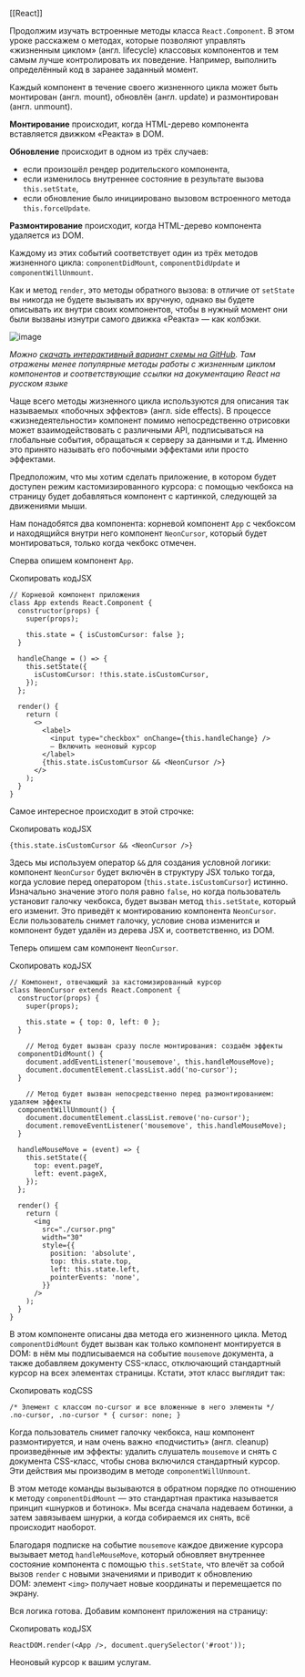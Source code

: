 
[[React]]

Продолжим изучать встроенные методы класса `React.Component`. В этом уроке расскажем о методах, которые позволяют управлять «жизненным циклом» (англ. lifecycle) классовых компонентов и тем самым лучше контролировать их поведение. Например, выполнить определённый код в заранее заданный момент.

Каждый компонент в течение своего жизненного цикла может быть монтирован (англ. mount), обновлён (англ. update) и размонтирован (англ. unmount).

**Монтирование** происходит, когда HTML-дерево компонента вставляется движком «Реакта» в DOM.

**Обновление** происходит в одном из трёх случаев:

-   если произошёл рендер родительского компонента,
-   если изменилось внутреннее состояние в результате вызова `this.setState`,
-   если обновление было инициировано вызовом встроенного метода `this.forceUpdate`.

**Размонтирование** происходит, когда HTML-дерево компонента удаляется из DOM.

Каждому из этих событий соответствует один из трёх методов жизненного цикла: `componentDidMount`, `componentDidUpdate` и `componentWillUnmount`.

Как и метод `render`, это методы обратного вызова: в отличие от `setState` вы никогда не будете вызывать их вручную, однако вы будете описывать их внутри своих компонентов, чтобы в нужный момент они были вызваны изнутри самого движка «Реакта» — как колбэки.

![image](https://pictures.s3.yandex.net/resources/S10_2_02_v04_components_1593878819.png)

_Можно [скачать интерактивный вариант схемы на GitHub](https://github.com/wojtekmaj/react-lifecycle-methods-diagram). Там отражены менее популярные методы работы с жизненным циклом компонентов и соответствующие ссылки на документацию React на русском языке_

Чаще всего методы жизненного цикла используются для описания так называемых «побочных эффектов» (англ. side effects). В процессе «жизнедеятельности» компонент помимо непосредственно отрисовки может взаимодействовать с различными API, подписываться на глобальные события, обращаться к серверу за данными и т.д. Именно это принято называть его побочными эффектами или просто эффектами.

Предположим, что мы хотим сделать приложение, в котором будет доступен режим кастомизированного курсора: с помощью чекбокса на страницу будет добавляться компонент с картинкой, следующей за движениями мыши.

Нам понадобятся два компонента: корневой компонент `App` с чекбоксом и находящийся внутри него компонент `NeonCursor`, который будет монтироваться, только когда чекбокс отмечен.

Сперва опишем компонент `App`.

Скопировать кодJSX

```
// Корневой компонент приложения
class App extends React.Component {
  constructor(props) {
    super(props);

    this.state = { isCustomCursor: false };
  }

  handleChange = () => {
    this.setState({
      isCustomCursor: !this.state.isCustomCursor,
    });
  };

  render() {
    return (
      <>
        <label>
          <input type="checkbox" onChange={this.handleChange} />
          — Включить неоновый курсор
        </label>
        {this.state.isCustomCursor && <NeonCursor />}
      </>
    );
  }
} 
```

Самое интересное происходит в этой строчке:

Скопировать кодJSX

```
{this.state.isCustomCursor && <NeonCursor />} 
```

Здесь мы используем оператор `&&` для создания условной логики: компонент `NeonCursor` будет включён в структуру JSX только тогда, когда условие перед оператором (`this.state.isCustomCursor`) истинно. Изначально значение этого поля равно `false`, но когда пользователь установит галочку чекбокса, будет вызван метод `this.setState`, который его изменит. Это приведёт к монтированию компонента `NeonCursor`. Если пользователь снимет галочку, условие снова изменится и компонент будет удалён из дерева JSX и, соответственно, из DOM.

Теперь опишем сам компонент `NeonCursor`.

Скопировать кодJSX

```
// Компонент, отвечающий за кастомизированный курсор
class NeonCursor extends React.Component {
  constructor(props) {
    super(props);

    this.state = { top: 0, left: 0 };
  }

    // Метод будет вызван сразу после монтирования: создаём эффекты
  componentDidMount() {
    document.addEventListener('mousemove', this.handleMouseMove);
    document.documentElement.classList.add('no-cursor');
  }

    // Метод будет вызван непосредственно перед размонтированием: удаляем эффекты
  componentWillUnmount() {
    document.documentElement.classList.remove('no-cursor');
    document.removeEventListener('mousemove', this.handleMouseMove);
  }

  handleMouseMove = (event) => {
    this.setState({
      top: event.pageY,
      left: event.pageX,
    });
  };

  render() {
    return (
      <img
        src="./cursor.png"
        width="30"
        style={{
          position: 'absolute',
          top: this.state.top,
          left: this.state.left,
          pointerEvents: 'none',
        }}
      />
    );
  }
} 
```

В этом компоненте описаны два метода его жизненного цикла. Метод `componentDidMount` будет вызван как только компонент монтируется в DOM: в нём мы подписываемся на событие `mousemove` документа, а также добавляем документу CSS-класс, отключающий стандартный курсор на всех элементах страницы. Кстати, этот класс выглядит так:

Скопировать кодCSS

```
/* Элемент с классом no-cursor и все вложенные в него элементы */
.no-cursor, .no-cursor * { cursor: none; } 
```

Когда пользователь снимет галочку чекбокса, наш компонент размонтируется, и нам очень важно «подчистить» (англ. cleanup) произведённые им эффекты: удалить слушатель `mousemove` и снять с документа CSS-класс, чтобы снова включился стандартный курсор. Эти действия мы производим в методе `componentWillUnmount`.

В этом методе команды вызываются в обратном порядке по отношению к методу `componentDidMount` — это стандартная практика называется принцип «шнурков и ботинок». Мы всегда сначала надеваем ботинки, а затем завязываем шнурки, а когда собираемся их снять, всё происходит наоборот.

Благодаря подписке на событие `mousemove` каждое движение курсора вызывает метод `handleMouseMove`, который обновляет внутреннее состояние компонента с помощью `this.setState`, что влечёт за собой вызов `render` с новыми значениями и приводит к обновлению DOM: элемент `<img>` получает новые координаты и перемещается по экрану.

Вся логика готова. Добавим компонент приложения на страницу:

Скопировать кодJSX

```
ReactDOM.render(<App />, document.querySelector('#root')); 
```

Неоновый курсор к вашим услугам.